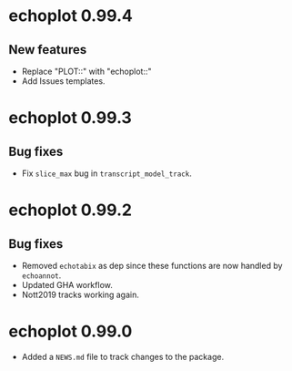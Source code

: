 # echoplot 0.99.4

## New features

* Replace "PLOT::" with "echoplot::"
* Add Issues templates. 

# echoplot 0.99.3

## Bug fixes 

* Fix `slice_max` bug in `transcript_model_track`.

# echoplot 0.99.2

## Bug fixes 

* Removed `echotabix` as dep since these functions
    are now handled by `echoannot`.
* Updated GHA workflow.
* Nott2019 tracks working again. 


# echoplot 0.99.0

* Added a `NEWS.md` file to track changes to the package.
